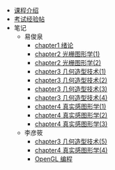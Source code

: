 - [课程介绍](docs/课内笔记/大三上/计算机图形学-选修/README.md)
- [考试经验帖](docs/课内笔记/大三上/计算机图形学-选修/考试经验帖.md)
- 笔记
  - 易俊泉
    - [chapter1 绪论](docs/课内笔记/大三上/计算机图形学-选修/笔记/易俊泉/chapter1绪论.md)
    - [chapter2 光栅图形学(1)](<docs/课内笔记/大三上/计算机图形学-选修/笔记/易俊泉/chapter2光栅图形学(1).md>)
    - [chapter2 光栅图形学(2)](<docs/课内笔记/大三上/计算机图形学-选修/笔记/易俊泉/chapter2光栅图形学(2).md>)
    - [chapter3 几何造型技术(1)](<docs/课内笔记/大三上/计算机图形学-选修/笔记/易俊泉/chapter3几何造型技术(1).md>)
    - [chapter3 几何造型技术(2)](<docs/课内笔记/大三上/计算机图形学-选修/笔记/易俊泉/chapter3几何造型技术(2).md>)
    - [chapter3 几何造型技术(3)](<docs/课内笔记/大三上/计算机图形学-选修/笔记/易俊泉/chapter3几何造型技术(3).md>)
    - [chapter3 几何造型技术(4)](<docs/课内笔记/大三上/计算机图形学-选修/笔记/易俊泉/chapter3几何造型技术(4).md>)
    - [chapter4 真实感图形学(1)](<docs/课内笔记/大三上/计算机图形学-选修/笔记/易俊泉/chapter4真实感图形学(1).md>)
    - [chapter4 真实感图形学(2)](<docs/课内笔记/大三上/计算机图形学-选修/笔记/易俊泉/chapter4真实感图形学(2).md>)
    - [chapter4 真实感图形学(3)](<docs/课内笔记/大三上/计算机图形学-选修/笔记/易俊泉/chapter4真实感图形学(3).md>)
  - 李彦筱
    - [chapter3 几何造型技术(5)](docs/课内笔记/大三上/计算机图形学-选修/笔记/李彦筱/几何造型技术5.md)
    - [chapter4 真实感图形学(4)](docs/课内笔记/大三上/计算机图形学-选修/笔记/李彦筱/真实感图形学4.md)
    - [OpenGL 编程](docs/课内笔记/大三上/计算机图形学-选修/笔记/李彦筱/OpenGL编程.md)
